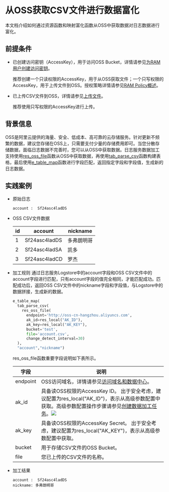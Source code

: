 # 从OSS获取CSV文件进行数据富化

本文档介绍如何通过资源函数和映射富化函数从OSS中获取数据对日志数据进行富化。

## 前提条件

* 已创建访问密钥（AccessKey），用于访问OSS Bucket，详情请参见[为RAM用户创建访问密钥](https://help.aliyun.com/document_detail/116401.htm?spm=a2c4g.11186623.2.5.3ae33dc46CPRr6#task-188766)。

  推荐创建一个只读权限的AccessKey，用于从OSS获取文件；一个只写权限的AccessKey，用于上传文件到OSS。授权策略详情请参见[RAM Policy概述](https://help.aliyun.com/document_detail/100680.htm?spm=a2c4g.11186623.2.6.3ae33dc46CPRr6#concept-y5r-5rm-2gb)。

* 已上传CSV文件到OSS，详情请参见[上传文件](https://help.aliyun.com/document_detail/31886.htm?spm=a2c4g.11186623.2.7.3ae33dc46CPRr6#concept-zx1-4p4-tdb)。

  推荐使用只写权限的AccessKey进行上传。




## 背景信息

OSS是阿里云提供的海量、安全、低成本、高可靠的云存储服务。针对更新不频繁的数据，建议您存储在OSS上，只需要支付少量的存储费用即可。当您分散存储数据，面临日志数据不完善时，您可以从OSS中获取数据。日志服务数据加工支持使用[res_oss_file](https://help.aliyun.com/document_detail/129401.htm?spm=a2c4g.11186623.2.8.3ae33dc46CPRr6#section-mlb-osw-xzd)函数从OSS中获取数据，再使用[tab_parse_csv](https://help.aliyun.com/document_detail/129400.htm?spm=a2c4g.11186623.2.9.3ae33dc46CPRr6#section-tsx-vav-cte)函数构建表格，最后使用[e_table_map](https://help.aliyun.com/document_detail/125489.htm?spm=a2c4g.11186623.2.10.3ae33dc46CPRr6#section-s80-usp-myx)函数进行字段匹配，返回指定字段和字段值，生成新的日志数据。

## 实践案例

* 原始日志

  ```
  account :  Sf24asc4ladDS
  ```

* OSS CSV文件数据

  | id   | account       | nickname   |
  | ---- | ------------- | ---------- |
  | 1    | Sf24asc4ladDS | 多弗朗明哥 |
  | 2    | Sf24asc4ladSA | 凯多       |
  | 3    | Sf24asc4ladCD | 罗杰       |



* 加工规则 通过日志服务Logstore中的account字段和OSS CSV文件中的account字段进行匹配，只有account字段的值完全相同，才能匹配成功。匹配成功后，返回OSS CSV文件中的nickname字段和字段值，与Logstore中的数据拼接，生成新的数据。

  ```python
  e_table_map(
    tab_parse_csv(
      res_oss_file(
        endpoint='http://oss-cn-hangzhou.aliyuncs.com',
        ak_id=res_local("AK_ID"),
        ak_key=res_local("AK_KEY"),
        bucket='test',
        file='account.csv',
        change_detect_interval=30)
    ),
    "account","nickname")
  ```



  res_oss_file函数重要字段说明如下表所示。


  | 字段     | 说明                                                         |
  | -------- | ------------------------------------------------------------ |
  | endpoint | OSS访问域名，详情请参见[访问域名和数据中心](https://help.aliyun.com/document_detail/31837.htm?spm=a2c4g.11186623.2.11.3ae33dc46CPRr6#concept-zt4-cvy-5db)。 |
  | ak_id    | 具备读OSS权限的AccessKey ID。 出于安全考虑，建议配置为res_local("AK_ID")，表示从高级参数配置中获取。高级参数配置操作步骤请参见[创建数据加工任务](https://help.aliyun.com/document_detail/125615.htm?spm=a2c4g.11186623.2.12.3ae33dc46CPRr6#task-1181217)。![](/img/dataprocessdemo/数据富化/高级参数设置2.png) |
  | ak_key   | 具备读OSS权限的AccessKey Secret。 出于安全考虑，建议配置为res_local("AK_KEY")，表示从高级参数配置中获取。 |
  | bucket   | 用于存储CSV文件的OSS Bucket。                                |
  | file     | 您已上传的CSV文件的名称。                                    |


* 加工结果

  ```
  account :  Sf24asc4ladDS
  nickname: 多弗朗明哥
  ```

